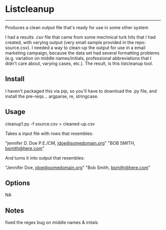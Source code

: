# Listcleanup
-------
Produces a clean output file that's ready for use in some other system

I had a results .csv file that came from some mechnical turk hits that I had created, with varying output (very small sample provided in the repo: source.csv). I needed a way to clean-up the output for use in a email marketing campaign, because the data set had several formatting problems (e.g. variation on middle names/initials, professional abbreviations that I didn't care about, varying cases, etc.).  The result, is this listcleanup tool.


Install
-------
I haven't packaged this via pip, so you'll have to download the .py file, and install the pre-reqs... argparse, re, stringcase. 
 
Usage
-------
cleanup1.py -f source.csv > cleaned-up.csv


Takes a input file with rows that resembles: 

"jennifer D. Doe P.E./CM, jdoe@somedomain.org"
"BOB SMITH, bsmith@here.com"


And turns it into output that resembles:

"Jennifer Doe, jdoe@somedomain.org"
"Bob Smith, bsmith@here.com"

Options
-------
NA

Notes
-------

fixed the regex bug on middle names & initals